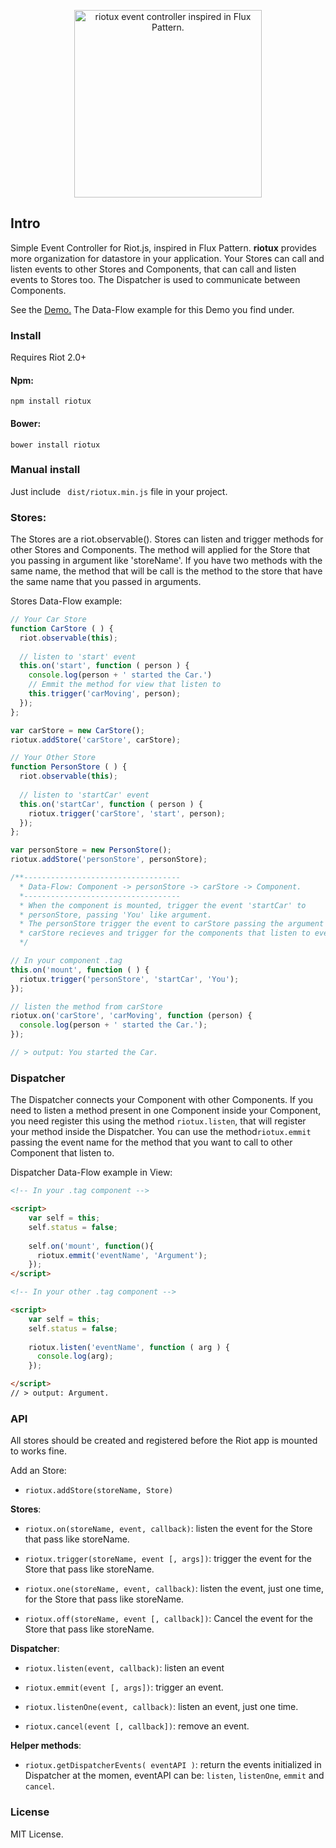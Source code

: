 
<p align="center">
  <a href="http://luisvinicius167.github.io/riotux/"><img src ="https://files.slack.com/files-pri/T02QC0DMD-F0WPW57TJ/riotux_logo.png?pub_secret=d695cfd8bd" alt="riotux event controller inspired in Flux Pattern." width="300" style="max-width:100%;"/></a>
</p>

## Intro 
Simple Event Controller for Riot.js, inspired in Flux Pattern. **riotux** provides more organization for datastore in your application. Your Stores can call and listen events to other Stores and Components, that can call and listen events to Stores too. The Dispatcher is used to communicate between Components.

See the <a href="http://luisvinicius167.github.io/riotux">Demo.</a> The Data-Flow example for this Demo you find under.

### Install
Requires Riot 2.0+
#### Npm:
``` npm install riotux ```

#### Bower:
``` bower install riotux ```

### Manual install
Just include ``` dist/riotux.min.js``` file in your project.

### Stores: 
The Stores are a riot.observable(). Stores can listen and trigger methods for other Stores and Components. The method will applied for the Store that you passing in argument like 'storeName'. If you have two methods with the same name, the method that will be call is the method to the store that have the same name that you passed in arguments.

Stores Data-Flow example:
```javascript
// Your Car Store
function CarStore ( ) {
  riot.observable(this);
  
  // listen to 'start' event
  this.on('start', function ( person ) {
    console.log(person + ' started the Car.')
    // Emmit the method for view that listen to
    this.trigger('carMoving', person);
  });
};

var carStore = new CarStore();
riotux.addStore('carStore', carStore);
```

```javascript
// Your Other Store
function PersonStore ( ) {
  riot.observable(this);
 
  // listen to 'startCar' event
  this.on('startCar', function ( person ) {
    riotux.trigger('carStore', 'start', person);
  });
};

var personStore = new PersonStore();
riotux.addStore('personStore', personStore);
```

```javascript
/**----------------------------------- 
  * Data-Flow: Component -> personStore -> carStore -> Component.
  *-----------------------------------
  * When the component is mounted, trigger the event 'startCar' to 
  * personStore, passing 'You' like argument.
  * The personStore trigger the event to carStore passing the argument too.
  * carStore recieves and trigger for the components that listen to event.
  */

// In your component .tag
this.on('mount', function ( ) {
  riotux.trigger('personStore', 'startCar', 'You');
});

// listen the method from carStore
riotux.on('carStore', 'carMoving', function (person) {
  console.log(person + ' started the Car.');
});

// > output: You started the Car.
```

### Dispatcher
The Dispatcher connects your Component with other Components. If you need to listen a method present in one Component inside your Component, you need register this using the method ```riotux.listen```, that will register your method inside the Dispatcher. You can use the method```riotux.emmit``` passing the event name for the method that you want to call to other Component that listen to.

Dispatcher Data-Flow example in View:

```html
<!-- In your .tag component -->

<script>
    var self = this; 
    self.status = false;
    
    self.on('mount', function(){
      riotux.emmit('eventName', 'Argument');  
    });
</script>
```

```html
<!-- In your other .tag component -->

<script>
    var self = this; 
    self.status = false;
    
    riotux.listen('eventName', function ( arg ) {
      console.log(arg);
    });

</script>
// > output: Argument.
```

### API
All stores should be created and registered before the Riot app is mounted to works fine.

Add an Store:
 * ```riotux.addStore(storeName, Store)```
 
**Stores**:
 
 * ```riotux.on(storeName, event, callback)```: listen the event for the Store that pass like storeName.
 
 * ```riotux.trigger(storeName, event [, args])```: trigger the event for the Store that pass like storeName. 
 
 * ```riotux.one(storeName, event, callback)```: listen the event, just one time, for the Store that pass like storeName.
 
 * ```riotux.off(storeName, event [, callback])```: Cancel the event for the Store that pass like storeName.


**Dispatcher**:
 
 * ```riotux.listen(event, callback)```: listen an event 
 
 * ```riotux.emmit(event [, args])```: trigger an event. 
 
 * ```riotux.listenOne(event, callback)```: listen an event, just one time. 
 
 * ```riotux.cancel(event [, callback])```: remove an event. 

**Helper methods**:
 
 * ```riotux.getDispatcherEvents( eventAPI )```: return the events initialized in Dispatcher at the momen, eventAPI can be: ```listen```, ```listenOne```, ```emmit``` and ```cancel```.

### License
MIT License.
